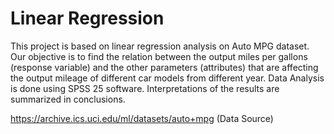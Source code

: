 # Linear Regression

This project is based on linear regression analysis on Auto MPG dataset. Our objective is to find the relation between the output miles per gallons (response variable) and the other parameters (attributes) that are affecting the output mileage of different car models from different year. Data Analysis is done using SPSS 25 software. Interpretations of the results are summarized in conclusions.

https://archive.ics.uci.edu/ml/datasets/auto+mpg (Data Source)
